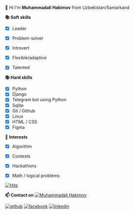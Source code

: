 👋 Hi I'm **Muhammadali Hakimov** from Uzbekistan/Samarkand 




**📚 Soft skills**
 - [x] Leader
 - [x] Problem-solver
 - [x] Introvert
 - [x] Flexible/adaptive
 - [x] Talented
 
 
 **📚 Hard skills**
 - [x] Python
 - [x] Django 
 - [x] Telegram bot using Python
 - [x] Sqlite
 - [x] Git / Github
 - [x] Linux
 - [x] HTML / CSS 
 - [x] Figma

🚀 **Interests**
 - [x] Algorithm
 - [x] Contests
 - [x] Hackathons
 - [x] Math / logical problems






[![Hits](https://hits.seeyoufarm.com/api/count/incr/badge.svg?url=https://github.com/MkadirDev/)](https://github.com/mkadirdev)



**📫 Contact on**    [![Muhammadali Hakimov](https://img.shields.io/badge/Muhammadali_Hakimov-30302f?style=flat&logo=telegram)](https://t.me/muhammadali_hakimov)

[![github](https://cloud.githubusercontent.com/assets/17016297/18839843/0e06a67a-83d2-11e6-993a-b35a182500e0.png)](https://github.com/MkadirDev)
[![facebook](https://cloud.githubusercontent.com/assets/17016297/18839836/0a06deb4-83d2-11e6-8078-1d0974af0f63.png)](https://facebook.com/muhammadali.hakimov.9)
[![linkedin](https://cloud.githubusercontent.com/assets/17016297/18839848/0fc7e74e-83d2-11e6-8c6a-277fc9d6e067.png)](https://www.linkedin.com/in/muhammadali-hakimov-63581a204)
<!--https://github-readme-stats.vercel.app/api?username=mkadirdev
**MkadirDev/MkadirDev** is a ✨ _special_ ✨ repository because its `README.md` (this file) appears on your GitHub profile.

Here are some ideas to get you started:

- 🔭 I’m currently working on ...
- 🌱 I’m currently learning ...
- 👯 I’m looking to collaborate on ...
- 🤔 I’m looking for help with ...
- 💬 Ask me about ...
- 📫 How to reach me: ...
- 😄 Pronouns: ...
- ⚡ Fun fact: ...
-->
